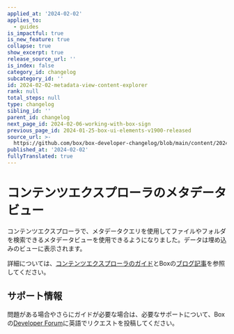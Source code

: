 ```yaml
---
applied_at: '2024-02-02'
applies_to:
  - guides
is_impactful: true
is_new_feature: true
collapse: true
show_excerpt: true
release_source_url: ''
is_index: false
category_id: changelog
subcategory_id: ''
id: 2024-02-02-metadata-view-content-explorer
rank: null
total_steps: null
type: changelog
sibling_id: ''
parent_id: changelog
next_page_id: 2024-02-06-working-with-box-sign
previous_page_id: 2024-01-25-box-ui-elements-v1900-released
source_url: >-
  https://github.com/box/box-developer-changelog/blob/main/content/2024/02-02-metadata-view-content-explorer.md
published_at: '2024-02-02'
fullyTranslated: true
---
```

# コンテンツエクスプローラのメタデータビュー

コンテンツエクスプローラで、メタデータクエリを使用してファイルやフォルダを検索できるメタデータビューを使用できるようになりました。データは埋め込みのビューに表示されます。

<!-- more -->

詳細については、[コンテンツエクスプローラのガイド][1]とBoxの[ブログ記事][2]を参照してください。

## サポート情報

問題がある場合やさらにガイドが必要な場合は、必要なサポートについて、Boxの[Developer Forum][3]に英語でリクエストを投稿してください。

[1]: g://embed/ui-elements/explorer

[2]: https://medium.com/box-developer-blog/metadata-view-in-box-content-explorer-4978e47e97e9

[3]: https://forum.box.com/
